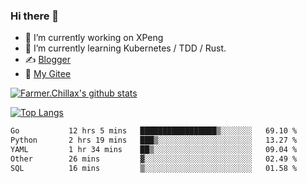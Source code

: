 ### Hi there 👋

- 🔭 I’m currently working on XPeng
- 🌱 I’m currently learning Kubernetes / TDD / Rust.
- ✍️ [Blogger](https://blog.farmer233.top)
- 🤔 [My Gitee](https://gitee.com/Farmer-chong)


[![Farmer.Chillax's github stats](https://github-readme-stats.vercel.app/api?username=FarmerChillax)](https://github.com/anuraghazra/github-readme-stats)

[![Top Langs](https://github-readme-stats.vercel.app/api/top-langs/?username=FarmerChillax&layout=compact&hide=html,css,javascript)](https://github.com/anuraghazra/github-readme-stats)


<a href="https://wakatime.com/@Farmer"> </a>
          <!--START_SECTION:waka-->

```txt
Go           12 hrs 5 mins   █████████████████▒░░░░░░░   69.10 %
Python       2 hrs 19 mins   ███▒░░░░░░░░░░░░░░░░░░░░░   13.27 %
YAML         1 hr 34 mins    ██▒░░░░░░░░░░░░░░░░░░░░░░   09.04 %
Other        26 mins         ▓░░░░░░░░░░░░░░░░░░░░░░░░   02.49 %
SQL          16 mins         ▒░░░░░░░░░░░░░░░░░░░░░░░░   01.58 %
```

<!--END_SECTION:waka-->



<!--
**Farmer-chong/Farmer-chong** is a ✨ _special_ ✨ repository because its `README.md` (this file) appears on your GitHub profile.

Here are some ideas to get you started:

- 🔭 I’m currently working on ...
- 🌱 I’m currently learning ...
- 👯 I’m looking to collaborate on ...
- 🤔 I’m looking for help with ...
- 💬 Ask me about ...
- 📫 How to reach me: ...
- 😄 Pronouns: ...
- ⚡ Fun fact: ...
-->
